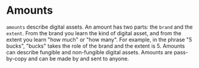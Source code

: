 # Amounts

`amounts` describe digital assets. An amount has two parts: the `brand` and the `extent`. From the brand you learn the kind of digital asset, and from the extent you learn "how much" or "how many". For example, in the phrase "5 bucks", "bucks" takes the role of the brand and the extent is 5. Amounts can describe fungible and non-fungible digital assets. Amounts are pass-by-copy and can be made by and sent to anyone.